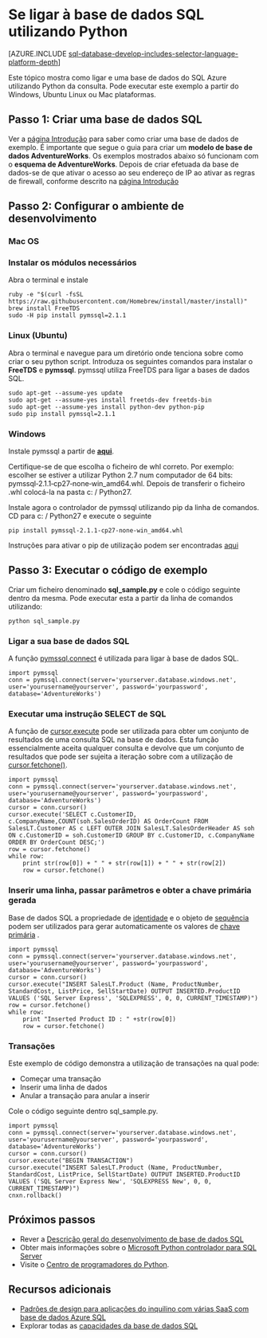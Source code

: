 <properties
    pageTitle="Se ligar à base de dados SQL utilizando Python | Microsoft Azure"
    description="Apresenta um exemplo de código Python que pode utilizar para ligar à base de dados do SQL Azure."
    services="sql-database"
    documentationCenter=""
    authors="meet-bhagdev"
    manager="jhubbard"
    editor=""/>


<tags
    ms.service="sql-database"
    ms.workload="drivers"
    ms.tgt_pltfrm="na"
    ms.devlang="python"
    ms.topic="article"
    ms.date="10/05/2016"
    ms.author="meetb"/>


# <a name="connect-to-sql-database-by-using-python"></a>Se ligar à base de dados SQL utilizando Python


[AZURE.INCLUDE [sql-database-develop-includes-selector-language-platform-depth](../../includes/sql-database-develop-includes-selector-language-platform-depth.md)] 


Este tópico mostra como ligar e uma base de dados do SQL Azure utilizando Python da consulta. Pode executar este exemplo a partir do Windows, Ubuntu Linux ou Mac plataformas.


## <a name="step-1-create-a-sql-database"></a>Passo 1: Criar uma base de dados SQL

Ver a [página Introdução](sql-database-get-started.md) para saber como criar uma base de dados de exemplo.  É importante que segue o guia para criar um **modelo de base de dados AdventureWorks**. Os exemplos mostrados abaixo só funcionam com o **esquema de AdventureWorks**. Depois de criar efetuada da base de dados-se de que ativar o acesso ao seu endereço de IP ao ativar as regras de firewall, conforme descrito na [página Introdução](sql-database-get-started.md)

## <a name="step-2-configure-development-environment"></a>Passo 2: Configurar o ambiente de desenvolvimento

### <a name="mac-os"></a>**Mac OS**   
### <a name="install-the-required-modules"></a>Instalar os módulos necessários
Abra o terminal e instale

    ruby -e "$(curl -fsSL https://raw.githubusercontent.com/Homebrew/install/master/install)"
    brew install FreeTDS
    sudo -H pip install pymssql=2.1.1

### <a name="linux-ubuntu"></a>**Linux (Ubuntu)**

Abra o terminal e navegue para um diretório onde tenciona sobre como criar o seu python script. Introduza os seguintes comandos para instalar o **FreeTDS** e **pymssql**. pymssql utiliza FreeTDS para ligar a bases de dados SQL.

    sudo apt-get --assume-yes update
    sudo apt-get --assume-yes install freetds-dev freetds-bin
    sudo apt-get --assume-yes install python-dev python-pip
    sudo pip install pymssql=2.1.1
    
### <a name="windows"></a>**Windows**

Instale pymssql a partir de [**aqui**](http://www.lfd.uci.edu/~gohlke/pythonlibs/#pymssql). 

Certifique-se de que escolha o ficheiro de whl correto. Por exemplo: escolher se estiver a utilizar Python 2.7 num computador de 64 bits: pymssql‑2.1.1‑cp27‑none‑win_amd64.whl. Depois de transferir o ficheiro .whl colocá-la na pasta c: / Python27.

Instale agora o controlador de pymssql utilizando pip da linha de comandos. CD para c: / Python27 e execute o seguinte
    
    pip install pymssql‑2.1.1‑cp27‑none‑win_amd64.whl

Instruções para ativar o pip de utilização podem ser encontradas [aqui](http://stackoverflow.com/questions/4750806/how-to-install-pip-on-windows)

## <a name="step-3-run-sample-code"></a>Passo 3: Executar o código de exemplo

Criar um ficheiro denominado **sql_sample.py** e cole o código seguinte dentro da mesma. Pode executar esta a partir da linha de comandos utilizando:
    
    python sql_sample.py

### <a name="connect-to-your-sql-database"></a>Ligar a sua base de dados SQL

A função [pymssql.connect](http://pymssql.org/en/latest/ref/pymssql.html) é utilizada para ligar à base de dados SQL.

    import pymssql
    conn = pymssql.connect(server='yourserver.database.windows.net', user='yourusername@yourserver', password='yourpassword', database='AdventureWorks')


### <a name="execute-an-sql-select-statement"></a>Executar uma instrução SELECT de SQL

A função de [cursor.execute](http://pymssql.org/en/latest/ref/pymssql.html#pymssql.Cursor.execute) pode ser utilizada para obter um conjunto de resultados de uma consulta SQL na base de dados. Esta função essencialmente aceita qualquer consulta e devolve que um conjunto de resultados que pode ser sujeita a iteração sobre com a utilização de [cursor.fetchone()](http://pymssql.org/en/latest/ref/pymssql.html#pymssql.Cursor.fetchone).


    import pymssql
    conn = pymssql.connect(server='yourserver.database.windows.net', user='yourusername@yourserver', password='yourpassword', database='AdventureWorks')
    cursor = conn.cursor()
    cursor.execute('SELECT c.CustomerID, c.CompanyName,COUNT(soh.SalesOrderID) AS OrderCount FROM SalesLT.Customer AS c LEFT OUTER JOIN SalesLT.SalesOrderHeader AS soh ON c.CustomerID = soh.CustomerID GROUP BY c.CustomerID, c.CompanyName ORDER BY OrderCount DESC;')
    row = cursor.fetchone()
    while row:
        print str(row[0]) + " " + str(row[1]) + " " + str(row[2])   
        row = cursor.fetchone()


### <a name="insert-a-row-pass-parameters-and-retrieve-the-generated-primary-key"></a>Inserir uma linha, passar parâmetros e obter a chave primária gerada

Base de dados SQL a propriedade de [identidade](https://msdn.microsoft.com/library/ms186775.aspx) e o objeto de [sequência](https://msdn.microsoft.com/library/ff878058.aspx) podem ser utilizados para gerar automaticamente os valores de [chave primária](https://msdn.microsoft.com/library/ms179610.aspx) . 


    import pymssql
    conn = pymssql.connect(server='yourserver.database.windows.net', user='yourusername@yourserver', password='yourpassword', database='AdventureWorks')
    cursor = conn.cursor()
    cursor.execute("INSERT SalesLT.Product (Name, ProductNumber, StandardCost, ListPrice, SellStartDate) OUTPUT INSERTED.ProductID VALUES ('SQL Server Express', 'SQLEXPRESS', 0, 0, CURRENT_TIMESTAMP)")
    row = cursor.fetchone()
    while row:
        print "Inserted Product ID : " +str(row[0])
        row = cursor.fetchone()


### <a name="transactions"></a>Transações


Este exemplo de código demonstra a utilização de transações na qual pode:

* Começar uma transação
* Inserir uma linha de dados
* Anular a transação para anular a inserir 

Cole o código seguinte dentro sql_sample.py.
    
    import pymssql
    conn = pymssql.connect(server='yourserver.database.windows.net', user='yourusername@yourserver', password='yourpassword', database='AdventureWorks')
    cursor = conn.cursor()
    cursor.execute("BEGIN TRANSACTION")
    cursor.execute("INSERT SalesLT.Product (Name, ProductNumber, StandardCost, ListPrice, SellStartDate) OUTPUT INSERTED.ProductID VALUES ('SQL Server Express New', 'SQLEXPRESS New', 0, 0, CURRENT_TIMESTAMP)")
    cnxn.rollback()

## <a name="next-steps"></a>Próximos passos

* Rever a [Descrição geral do desenvolvimento de base de dados SQL](sql-database-develop-overview.md)
* Obter mais informações sobre o [Microsoft Python controlador para SQL Server](https://msdn.microsoft.com/library/mt652092.aspx)
* Visite o [Centro de programadores do Python](/develop/python/).

## <a name="additional-resources"></a>Recursos adicionais 

* [Padrões de design para aplicações do inquilino com várias SaaS com base de dados Azure SQL](sql-database-design-patterns-multi-tenancy-saas-applications.md)
* Explorar todas as [capacidades da base de dados SQL](https://azure.microsoft.com/services/sql-database/)

